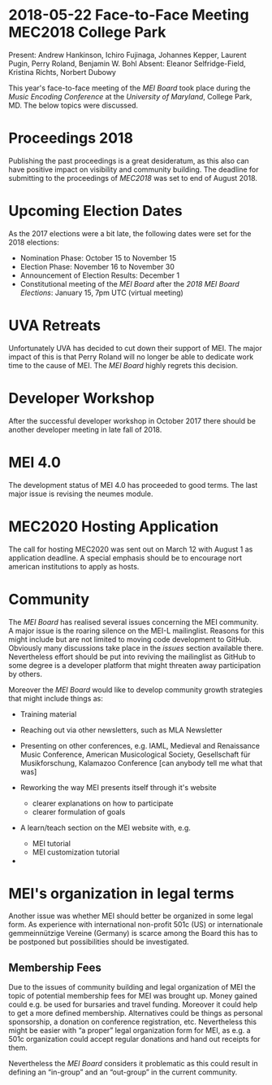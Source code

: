 # 2018-05-22 Face-to-Face Meeting MEC2018 College Park

Present: Andrew Hankinson, Ichiro Fujinaga, Johannes Kepper, Laurent Pugin, Perry Roland, Benjamin W. Bohl
Absent: Eleanor Selfridge-Field, Kristina Richts, Norbert Dubowy

This year's face-to-face meeting of the *MEI Board* took place during the *Music Encoding Conference* at the *University of Maryland*, College Park, MD. The below topics were discussed.

# Proceedings 2018

Publishing the past proceedings is a great desideratum, as this also can have positive impact on visibility and community building. The deadline for submitting to the proceedings of *MEC2018* was set to end of August 2018.

# Upcoming Election Dates

As the 2017 elections were a bit late, the following dates were set for the 2018 elections:

- Nomination Phase: October 15 to November 15 
- Election Phase: November 16 to November 30 
- Announcement of Election Results: December 1 
- Constitutional meeting of the *MEI Board* after the *2018 MEI Board Elections*: January 15, 7pm UTC (virtual meeting)

# UVA Retreats

Unfortunately UVA has decided to cut down their support of MEI. The major impact of this is that Perry Roland will no longer be able to dedicate work time to the cause of MEI. The *MEI Board* highly regrets this decision.

# Developer Workshop

After the successful developer workshop in October 2017 there should be another developer meeting in late fall of 2018.

# MEI 4.0

The development status of MEI 4.0 has proceeded to good terms. The last major issue is revising the neumes module.


# MEC2020 Hosting Application

The call for hosting MEC2020 was sent out on March 12 with August 1 as application deadline. A special emphasis should be to encourage nort american institutions to apply as hosts.

# Community

The *MEI Board* has realised several issues concerning the MEI community. A major issue is the roaring silence on the MEI-L mailinglist. Reasons for this might include but are not limited to moving code development to GitHub. Obviously many discussions take place in the *issues* section available there. Nevertheless effort should be put into reviving the mailinglist as GitHub to some degree is a developer platform that might threaten away participation by others.

Moreover the *MEI Board* would like to develop community growth strategies that might include things as:

- Training material
- Reaching out via other newsletters, such as MLA Newsletter
- Presenting on other conferences, e.g. IAML, Medieval and Renaissance Music Conference, American Musicological Society, Gesellschaft für Musikforschung, Kalamazoo Conference [can anybody tell me what that was]
- Reworking the way MEI presents itself through it's website
  - clearer explanations on how to participate
  - clearer formulation of goals
- A learn/teach section on the MEI website with, e.g.
  - MEI tutorial
  - MEI customization tutorial

-  
# MEI's organization in legal terms

Another issue was whether MEI should better be organized in some legal form. As experience with international non-profit 501c (US) or internationale gemmeinnützige Vereine (Germany) is scarce among the Board this has to be postponed but possibilities should be investigated.


## Membership Fees

Due to the issues of community building and legal organization of MEI the topic of potential membership fees for MEI was brought up. Money gained could e.g. be used for bursaries and travel funding. Moreover it could help to get a more defined membership. Alternatives could be things as personal sponsorship, a donation on conference registration, etc. Nevertheless this might be easier with “a proper” legal organization form for MEI, as e.g. a 501c organization could accept regular donations and hand out receipts for them.

Nevertheless the *MEI Board* considers it problematic as this could result in defining an “in-group” and an “out-group” in the current community.

